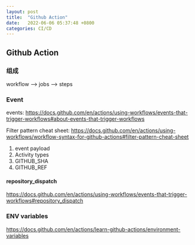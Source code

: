 ```yaml
---
layout: post
title:  "Github Action"
date:   2022-06-06 05:37:48 +0800
categories: CI/CD
---
```


## Github Action

### 组成

workflow --> jobs --> steps

### Event

events: https://docs.github.com/en/actions/using-workflows/events-that-trigger-workflows#about-events-that-trigger-workflows

Filter pattern cheat sheet: https://docs.github.com/en/actions/using-workflows/workflow-syntax-for-github-actions#filter-pattern-cheat-sheet

1. event payload
2. Activity types
3. GITHUB_SHA
4. GITHUB_REF


#### repository_dispatch 

https://docs.github.com/en/actions/using-workflows/events-that-trigger-workflows#repository_dispatch



### ENV variables

https://docs.github.com/en/actions/learn-github-actions/environment-variables


